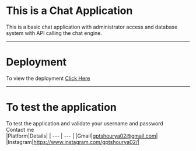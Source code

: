 # This is a Chat Application
This is a basic chat application with administrator access and database system with API calling the chat engine.

---
# Deployment
To view the deployment [Click Here](https://shourya-chat.netlify.app/)

---
# To test the application 
To test the application and validate your username and password <br> Contact me <br>
|Platform|Details|
| --- | --- |
|Gmail|gptshourya02@gmail.com|
|Instagram|https://www.instagram.com/gptshourya02/|
